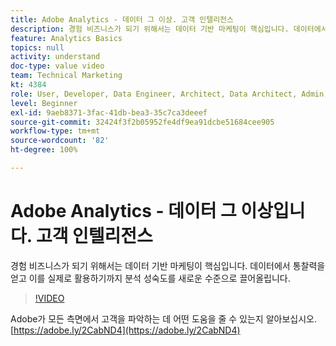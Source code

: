 ```yaml
---
title: Adobe Analytics - 데이터 그 이상. 고객 인텔리전스
description: 경험 비즈니스가 되기 위해서는 데이터 기반 마케팅이 핵심입니다. 데이터에서 통찰력을 얻고 이를 실제로 활용하기까지 분석 성숙도를 새로운 수준으로 끌어올립니다.
feature: Analytics Basics
topics: null
activity: understand
doc-type: value video
team: Technical Marketing
kt: 4384
role: User, Developer, Data Engineer, Architect, Data Architect, Admin, Leader
level: Beginner
exl-id: 9aeb8371-3fac-41db-bea3-35c7ca3deeef
source-git-commit: 32424f3f2b05952fe4df9ea91dcbe51684cee905
workflow-type: tm+mt
source-wordcount: '82'
ht-degree: 100%

---
```


# Adobe Analytics - 데이터 그 이상입니다. 고객 인텔리전스

경험 비즈니스가 되기 위해서는 데이터 기반 마케팅이 핵심입니다. 데이터에서 통찰력을 얻고 이를 실제로 활용하기까지 분석 성숙도를 새로운 수준으로 끌어올립니다.

>[!VIDEO](https://video.tv.adobe.com/v/31502/?quality=12)

Adobe가 모든 측면에서 고객을 파악하는 데 어떤 도움을 줄 수 있는지 알아보십시오. [https://adobe.ly/2CabND4](https://adobe.ly/2CabND4)
